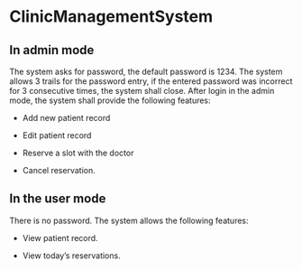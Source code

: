 # ClinicManagementSystem

## In admin mode
The system asks for password, the default password is 1234. The system allows 3 trails for the password
entry, if the entered password was incorrect for 3 consecutive times, the system shall close. After login
in the admin mode, the system shall provide the following features:

* Add new patient record

* Edit patient record

* Reserve a slot with the doctor

* Cancel reservation.

## In the user mode
There is no password. The system allows the following features:

* View patient record.

* View today’s reservations.


